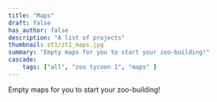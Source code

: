 ```yaml
---
title: "Maps"
draft: false
has_author: false
description: "A list of projects"
thumbnail: zt1/zt1_maps.jpg
summary: "Empty maps for you to start your zoo-building!"
cascade:
    tags: ["all", "zoo tycoon 1", "maps" ]
---
```


Empty maps for you to start your zoo-building!